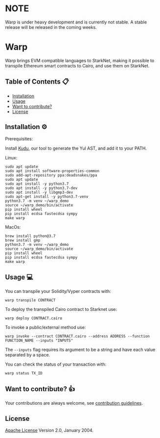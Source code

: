 # NOTE
Warp is under heavy development and is currently not stable. A stable release will be released in the coming weeks.

# Warp

Warp brings EVM compatible languages to StarkNet, making it possible to transpile Ethereum smart contracts to Cairo, and use them on StarkNet.

## Table of Contents :clipboard:

- [Installation](#installation-gear)
- [Usage](#usage-computer)
- [Want to contribute?](#want-to-contribute-thumbsup)
- [License](#license-warning)

## Installation :gear:

Prerequisites:

Install [Kudu](https://github.com/NethermindEth/kudu), our tool to generate the Yul AST, and add it to your PATH.

Linux:
```
sudo apt update
sudo apt install software-properties-common
sudo add-apt-repository ppa:deadsnakes/ppa
sudo apt update
sudo apt install -y python3.7
sudo apt install -y python3.7-dev
sudo apt install -y libgmp3-dev
sudo apt-get install -y python3.7-venv
python3.7 -m venv ~/warp_demo
source ~/warp_demo/bin/activate
pip install wheel
pip install ecdsa fastecdsa sympy
make warp
```
MacOs:
```
brew install python@3.7
brew install gmp
python3.7 -m venv ~/warp_demo
source ~/warp_demo/bin/activate
pip install wheel
pip install ecdsa fastecdsa sympy
make warp
```
## Usage :computer:

You can transpile your Solidity/Vyper contracts with:

```
warp transpile CONTRACT
```

To deploy the transpiled Cairo contract to Starknet use:
```
warp deploy CONTRACT.cairo
```

To invoke a public/external method use:
```
warp invoke --contract CONTRACT.cairo --address ADDRESS --function FUNCTION_NAME --inputs "INPUTS"
```

The `--inputs` flag requires its argument to be a string and have each value separated by a space.

You can check the status of your transaction with:

```
warp status TX_ID
```

## Want to contribute? :thumbsup:

Your contributions are always welcome, see [contribution guidelines](CONTRIBUTING.md).

## License

[Apache License](LICENSE) Version 2.0, January 2004.
